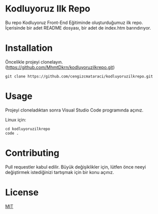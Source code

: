 # Kodluyoruz Ilk Repo

Bu repo Kodluyoruz Front-End Eğitiminde oluşturduğumuz ilk repo. İçerisinde bir adet README dosyası, bir adet de index.htm barındırıyor.

# Installation

Öncelikle projeyi clonelayın. (https://github.com/MhmtDkrn/kodluyoruzilkrepo.git)

```
git clone https://github.com/cengizcmataraci/kodluyoruzilkrepo.git
```

# Usage

Projeyi cloneladıktan sonra Visual Studio Code programında açınız.

Linux için:

```
cd kodluyoruzilkrepo
code .
```

# Contributing

Pull requestler kabul edilir. Büyük değişiklikler için, lütfen önce neeyi değiştirmek istediğinizi tartışmak için bir konu açınız.

# License

[MIT](https://choosealicense.com/licenses/mit/)